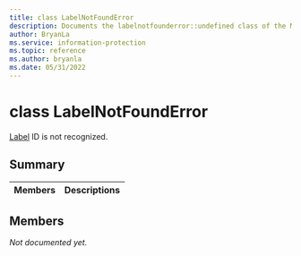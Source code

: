 ```yaml
---
title: class LabelNotFoundError 
description: Documents the labelnotfounderror::undefined class of the Microsoft Information Protection (MIP) SDK.
author: BryanLa
ms.service: information-protection
ms.topic: reference
ms.author: bryanla
ms.date: 05/31/2022
---
```


# class LabelNotFoundError 
[Label](undefined) ID is not recognized.
  
## Summary
 Members                        | Descriptions                                
--------------------------------|---------------------------------------------
  
## Members
_Not documented yet._
